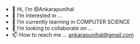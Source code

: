 - 👋 Hi, I’m @Ankarapunihal
- 👀 I’m interested in ...
- 🌱 I’m currently learning in COMPUTER SCIENCE
- 💞️ I’m looking to collaborate on ...
- 📫 How to reach me ... ankarapunihal@gmail.com

<!---
Ankarapunihal/Ankarapunihal is a ✨ special ✨ repository because its `README.md` (this file) appears on your GitHub profile.
You can click the Preview link to take a look at your changes.
--->
